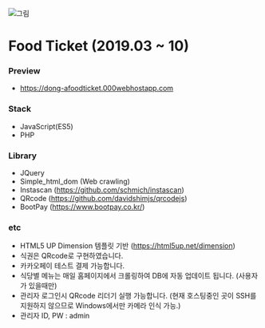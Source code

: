 ![그림](https://user-images.githubusercontent.com/43352126/88694717-dbda1680-d13b-11ea-8a39-9ca14c0e3706.png)

# Food Ticket (2019.03 ~ 10)

### Preview
-   https://dong-afoodticket.000webhostapp.com

### Stack
-   JavaScript(ES5)
-   PHP

### Library
-   JQuery
-   Simple_html_dom (Web crawling)
-   Instascan (https://github.com/schmich/instascan)
-   QRcode (https://github.com/davidshimjs/qrcodejs)
-   BootPay (https://www.bootpay.co.kr/)

### etc
-   HTML5 UP Dimension 템플릿 기반 (https://html5up.net/dimension)
-   식권은 QRcode로 구현하였습니다.
-   카카오페이 테스트 결제 가능합니다.
-   식당별 메뉴는 매일 홈페이지에서 크롤링하여 DB에 자동 업데이트 됩니다. (사용자가 있을때만)
-   관리자 로그인시 QRcode 리더기 실행 가능합니다. (현재 호스팅중인 곳이 SSH를 지원하지 않으므로 Windows에서만 카메라 인식 가능.)
-   관리자 ID, PW : admin
